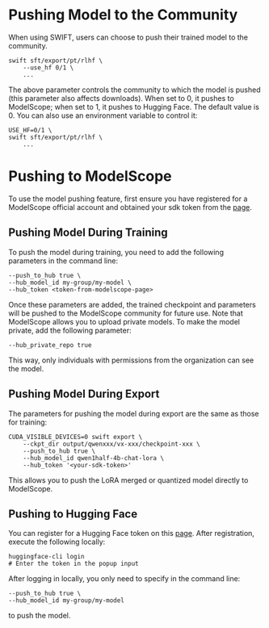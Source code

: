 # Pushing Model to the Community

When using SWIFT, users can choose to push their trained model to the community.

```shell
swift sft/export/pt/rlhf \
    --use_hf 0/1 \
    ...
```

The above parameter controls the community to which the model is pushed (this parameter also affects downloads). When set to 0, it pushes to ModelScope; when set to 1, it pushes to Hugging Face. The default value is 0. You can also use an environment variable to control it:
```shell
USE_HF=0/1 \
swift sft/export/pt/rlhf \
    ...
```

# Pushing to ModelScope
To use the model pushing feature, first ensure you have registered for a ModelScope official account and obtained your sdk token from the [page](https://www.modelscope.cn/my/myaccesstoken).

## Pushing Model During Training

To push the model during training, you need to add the following parameters in the command line:
```shell
--push_to_hub true \
--hub_model_id my-group/my-model \
--hub_token <token-from-modelscope-page>
```

Once these parameters are added, the trained checkpoint and parameters will be pushed to the ModelScope community for future use. Note that ModelScope allows you to upload private models. To make the model private, add the following parameter:

```shell
--hub_private_repo true
```

This way, only individuals with permissions from the organization can see the model.

## Pushing Model During Export

The parameters for pushing the model during export are the same as those for training:
```shell
CUDA_VISIBLE_DEVICES=0 swift export \
    --ckpt_dir output/qwenxxx/vx-xxx/checkpoint-xxx \
    --push_to_hub true \
    --hub_model_id qwen1half-4b-chat-lora \
    --hub_token '<your-sdk-token>'
```

This allows you to push the LoRA merged or quantized model directly to ModelScope.

## Pushing to Hugging Face

You can register for a Hugging Face token on this [page](https://huggingface.co/settings/tokens). After registration, execute the following locally:
```shell
huggingface-cli login
# Enter the token in the popup input
```

After logging in locally, you only need to specify in the command line:
```shell
--push_to_hub true \
--hub_model_id my-group/my-model
```
to push the model.
